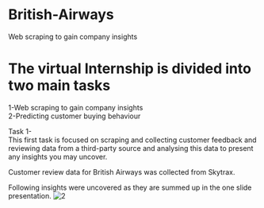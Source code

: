 # British-Airways
Web scraping to gain company insights

# The virtual Internship is divided into two main tasks
1-Web scraping to gain company insights\
2-Predicting customer buying behaviour

Task 1-\
This first task is focused on scraping and collecting customer feedback and reviewing data from a third-party source and analysing this data to present any insights you may uncover.

Customer review data for British Airways was collected from Skytrax.

Following insights were uncovered as they are summed up in the one slide presentation.
![2](https://github.com/AbhilipsaJena/British-Airways/assets/117637851/05761c52-ce40-4673-af5d-dbf7cc11cf75)

